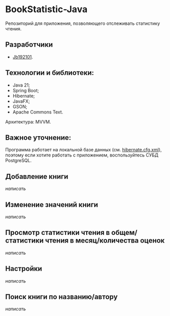 # BookStatistic-Java
Репозиторий для приложения, позволяющего отслеживать статистику чтения.

## Разработчики
- [Jb192101](https://github.com/Jb192101).

## Технологии и библиотеки:
- Java 21;
- Spring Boot;
- Hibernate;
- JavaFX;
- GSON;
- Apache Commons Text.

Архитектура: MVVM.

## Важное уточнение:
Программа работает на локальной базе данных (см. [hibernate.cfg.xml](https://github.com/Jb192101/BookStatistic-Java/blob/main/src/main/resources/hibernate.cfg.xml)), поэтому если хотите работать с приложением, воспользуйтесь СУБД PostgreSQL.

## Добавление книги
*написать*

## Изменение значений книги
*написать*

## Просмотр статистики чтения в общем/статистики чтения в месяц/количества оценок
*написать*

## Настройки
*написать*

## Поиск книги по названию/автору
*написать*
